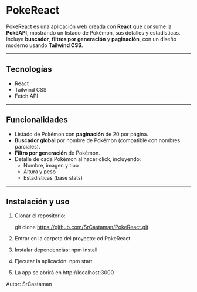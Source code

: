 # PokeReact 

PokeReact es una aplicación web creada con **React** que consume la **PokéAPI**, mostrando un listado de Pokémon, sus detalles y estadísticas. Incluye **buscador**, **filtros por generación** y **paginación**, con un diseño moderno usando **Tailwind CSS**.

---

## Tecnologías

- React
- Tailwind CSS
- Fetch API

---

## Funcionalidades

- Listado de Pokémon con **paginación** de 20 por página.  
- **Buscador global** por nombre de Pokémon (compatible con nombres parciales).  
- **Filtro por generación** de Pokémon.  
- Detalle de cada Pokémon al hacer click, incluyendo:
  - Nombre, imagen y tipo
  - Altura y peso
  - Estadísticas (base stats)  
---

## Instalación y uso

1. Clonar el repositorio:

   git clone https://github.com/SrCastaman/PokeReact.git

2. Entrar en la carpeta del proyecto:
   cd PokeReact

3. Instalar dependencias:
   npm install

4. Ejecutar la aplicación:
   npm start

5. La app se abrirá en http://localhost:3000



Autor: SrCastaman
